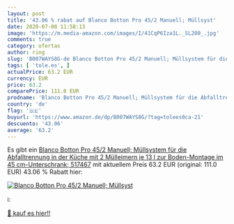 ```yaml
---
layout: post
title: '43.06 % rabat auf Blanco Botton Pro 45/2 Manuell; Müllsyst'
date: 2020-07-08 11:58:13
image: 'https://m.media-amazon.com/images/I/41CqP6Iza1L._SL200_.jpg'
comments: true
category: ofertas
author: ring
slug: 'B007WAYS8G-de Blanco Botton Pro 45/2 Manuell; Müllsystem für die...'
tags: [ 'tole.es', ]
actualPrice: 63.2 EUR
currency: EUR
price: 63.2
comparePrice: 111.0 EUR
prodname: 'Blanco Botton Pro 45/2 Manuell; Müllsystem für die Abfalltrennung in der Küche  mit 2 Mülleimern  je 13 l   zur Boden-Montage im 45 cm-Unterschrank; 517467'
country: 'de'
flag: '🇩🇪'
buyurl: 'https://www.amazon.de/dp/B007WAYS8G/?tag=tolees0ca-21'
descuento: '43.06'
average: '63.2'
---
```


Es gibt ein [Blanco Botton Pro 45/2 Manuell; Müllsystem für die Abfalltrennung in der Küche  mit 2 Mülleimern  je 13 l   zur Boden-Montage im 45 cm-Unterschrank; 517467](https://www.amazon.de/dp/B007WAYS8G/?tag=tolees0ca-21) mit aktuellem Preis 63.2 EUR (original: 111.0 EUR) 43.06 % Rabatt hier:

[![Blanco Botton Pro 45/2 Manuell; Müllsyst](https://m.media-amazon.com/images/I/41CqP6Iza1L._SL200_.jpg)](https://www.amazon.de/dp/B007WAYS8G/?tag=tolees0ca-21)

ℹ️:


[🛒 kauf es hier!!](https://www.amazon.de/dp/B007WAYS8G/?tag=tolees0ca-21)
